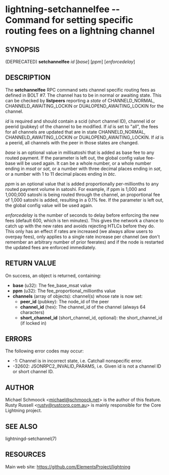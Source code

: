 lightning-setchannelfee -- Command for setting specific routing fees on a lightning channel
===========================================================================================

SYNOPSIS
--------

(DEPRECATED) **setchannelfee** *id* [*base*] [*ppm*] [*enforcedelay*]

DESCRIPTION
-----------

The **setchannelfee** RPC command sets channel specific routing fees as
defined in BOLT \#7. The channel has to be in normal or awaiting state.
This can be checked by **listpeers** reporting a *state* of
CHANNELD\_NORMAL, CHANNELD\_AWAITING\_LOCKIN or DUALOPEND_AWAITING_LOCKIN for the channel.

*id* is required and should contain a scid (short channel ID), channel
id or peerid (pubkey) of the channel to be modified. If *id* is set to
"all", the fees for all channels are updated that are in state
CHANNELD\_NORMAL, CHANNELD\_AWAITING\_LOCKIN or
DUALOPEND_AWAITING_LOCKIN.  If *id* is a peerid, all channels with the
peer in those states are changed.

*base* is an optional value in millisatoshi that is added as base fee to
any routed payment. If the parameter is left out, the global config
value fee-base will be used again. It can be a whole number, or a whole
number ending in *msat* or *sat*, or a number with three decimal places
ending in *sat*, or a number with 1 to 11 decimal places ending in
*btc*.

*ppm* is an optional value that is added proportionally per-millionths
to any routed payment volume in satoshi. For example, if ppm is 1,000
and 1,000,000 satoshi is being routed through the channel, an
proportional fee of 1,000 satoshi is added, resulting in a 0.1% fee. If
the parameter is left out, the global config value will be used again.

*enforcedelay* is the number of seconds to delay before enforcing the
new fees (default 600, which is ten minutes).  This gives the network
a chance to catch up with the new rates and avoids rejecting HTLCs
before they do.  This only has an effect if rates are increased (we
always allow users to overpay fees), only applies to a single rate
increase per channel (we don't remember an arbitrary number of prior
feerates) and if the node is restarted the updated fees are enforced
immediately.

RETURN VALUE
------------

[comment]: # (GENERATE-FROM-SCHEMA-START)
On success, an object is returned, containing:

- **base** (u32): The fee_base_msat value
- **ppm** (u32): The fee_proportional_millionths value
- **channels** (array of objects): channel(s) whose rate is now set:
  - **peer\_id** (pubkey): The node_id of the peer
  - **channel\_id** (hex): The channel_id of the channel (always 64 characters)
  - **short\_channel\_id** (short_channel_id, optional): the short_channel_id (if locked in)

[comment]: # (GENERATE-FROM-SCHEMA-END)

ERRORS
------

The following error codes may occur:
- -1: Channel is in incorrect state, i.e. Catchall nonspecific error.
- -32602: JSONRPC2\_INVALID\_PARAMS, i.e. Given id is not a channel ID
or short channel ID.

AUTHOR
------

Michael Schmoock <<michael@schmoock.net>> is the author of this
feature. Rusty Russell <<rusty@rustcorp.com.au>> is mainly
responsible for the Core Lightning project.

SEE ALSO
--------

lightningd-setchannel(7)

RESOURCES
---------

Main web site: <https://github.com/ElementsProject/lightning>

[comment]: # ( SHA256STAMP:bd5af1e2190426012541af0eb582ca22461fb38ec70c7a235f4e7e92f7fc565d)
